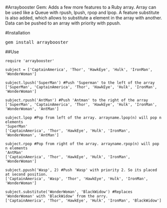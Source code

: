 #Arraybooster Gem: 
Adds a few more features to a Ruby array. Array can be used like a Queue with rpush, lpush, rpop and lpop. A feature substitute is also added, which allows to substitute a element in the array with another. Data can be pushed to an array with priority with ppush.

#Installation

<tt>gem install arraybooster</tt>


##Use

    require 'arraybooster'

    subject = ['CaptainAmerica', 'Thor', 'HawkEye', 'Hulk', 'IronMan', 'WonderWoman']

    subject.lpush('SuperMan') #Push 'Superman' to the left of the array
    ['SuperMan', 'CaptainAmerica', 'Thor', 'HawkEye', 'Hulk', 'IronMan', 'WonderWoman']

    subject.rpush('AntMan') #Push 'Antman' to the right of the array
    ['SuperMan', 'CaptainAmerica', 'Thor', 'HawkEye', 'Hulk', 'IronMan', 'WonderWoman', 'AntMan']

    subject.lpop #Pop from left of the array. arrayname.lpop(n) will pop n elements
    'SuperMan'
    ['CaptainAmerica', 'Thor', 'HawkEye', 'Hulk', 'IronMan', 'WonderWoman', 'AntMan']

    subject.rpop #Pop from right of the array. arrayname.rpop(n) will pop n elements
    'AntMan'
    ['CaptainAmerica', 'Thor', 'HawkEye', 'Hulk', 'IronMan', 'WonderWoman']

    subject.ppush('Wasp', 2) #Push 'Wasp' with priority 2. So its placed at second position.
    ['CaptainAmerica', 'Wasp', 'Thor', 'HawkEye', 'Hulk', 'IronMan', 'WonderWoman']

    subject.substitute('WonderWoman', 'BlackWidow') #Replaces 'WonderWoman' with 'BlackWidow' from the arry.
    ['CaptainAmerica', 'Thor', 'HawkEye', 'Hulk', 'IronMan', 'BlackWidow']
